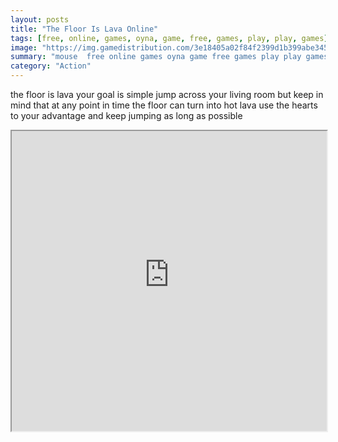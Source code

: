 ```yaml
---
layout: posts
title: "The Floor Is Lava Online"
tags: [free, online, games, oyna, game, free, games, play, play, games]
image: "https://img.gamedistribution.com/3e18405a02f84f2399d1b399abe345b8.jpg"
summary: "mouse  free online games oyna game free games play play games"
category: "Action"
---
```


the floor is lava your goal is simple jump across your living room but keep in mind that at any point in time the floor can turn into hot lava use the hearts to your advantage and keep jumping as long as possible

<iframe width="100%" height="480px;" src="https://html5.gamedistribution.com/3e18405a02f84f2399d1b399abe345b8/"></iframe>